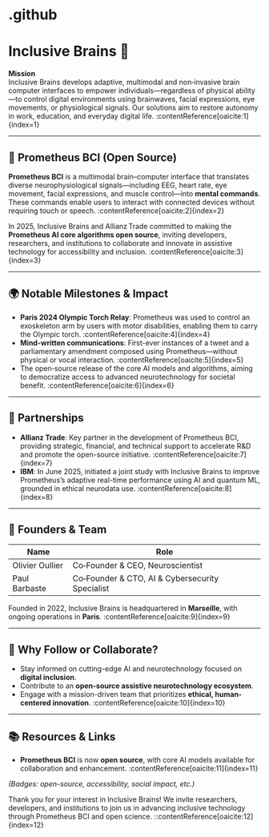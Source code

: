 # .github

# Inclusive Brains 🚀

**Mission**  
Inclusive Brains develops adaptive, multimodal and non‑invasive brain computer interfaces to empower individuals—regardless of physical ability—to control digital environments using brainwaves, facial expressions, eye movements, or physiological signals. Our solutions aim to restore autonomy in work, education, and everyday digital life. :contentReference[oaicite:1]{index=1}

---

## 🧠 Prometheus BCI (Open Source)

**Prometheus BCI** is a multimodal brain–computer interface that translates diverse neurophysiological signals—including EEG, heart rate, eye movement, facial expressions, and muscle control—into **mental commands**. These commands enable users to interact with connected devices without requiring touch or speech. :contentReference[oaicite:2]{index=2}

In 2025, Inclusive Brains and Allianz Trade committed to making the **Prometheus AI core algorithms open source**, inviting developers, researchers, and institutions to collaborate and innovate in assistive technology for accessibility and inclusion. :contentReference[oaicite:3]{index=3}

---

## 🌍 Notable Milestones & Impact

- **Paris 2024 Olympic Torch Relay**: Prometheus was used to control an exoskeleton arm by users with motor disabilities, enabling them to carry the Olympic torch. :contentReference[oaicite:4]{index=4}  
- **Mind-written communications**: First-ever instances of a tweet and a parliamentary amendment composed using Prometheus—without physical or vocal interaction. :contentReference[oaicite:5]{index=5}  
- The open‑source release of the core AI models and algorithms, aiming to democratize access to advanced neurotechnology for societal benefit. :contentReference[oaicite:6]{index=6}  

---

## 🤝 Partnerships

- **Allianz Trade**: Key partner in the development of Prometheus BCI, providing strategic, financial, and technical support to accelerate R&D and promote the open-source initiative. :contentReference[oaicite:7]{index=7}  
- **IBM**: In June 2025, initiated a joint study with Inclusive Brains to improve Prometheus’s adaptive real-time performance using AI and quantum ML, grounded in ethical neurodata use. :contentReference[oaicite:8]{index=8}  

---

## 🧬 Founders & Team

| Name             | Role                               |
|------------------|------------------------------------|
| Olivier Oullier  | Co‑Founder & CEO, Neuroscientist   |
| Paul Barbaste    | Co‑Founder & CTO, AI & Cybersecurity Specialist |

Founded in 2022, Inclusive Brains is headquartered in **Marseille**, with ongoing operations in **Paris**. :contentReference[oaicite:9]{index=9}

---

## 🧠 Why Follow or Collaborate?

- Stay informed on cutting-edge AI and neurotechnology focused on **digital inclusion**.
- Contribute to an **open-source assistive neurotechnology ecosystem**.
- Engage with a mission-driven team that prioritizes **ethical, human-centered innovation**. :contentReference[oaicite:10]{index=10}

---

## 📚 Resources & Links

- **Prometheus BCI** is now **open source**, with core AI models available for collaboration and enhancement. :contentReference[oaicite:11]{index=11}

*(Badges: open-source, accessibility, social impact, etc.)*

Thank you for your interest in Inclusive Brains! We invite researchers, developers, and institutions to join us in advancing inclusive technology through Prometheus BCI and open science.
::contentReference[oaicite:12]{index=12}
